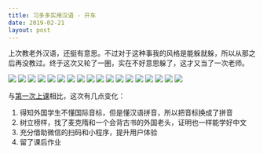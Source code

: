 ```yaml
---
title: 习多多实用汉语 - 开车
date: 2019-02-21
layout: post
---
```


上次教老外汉语，还挺有意思。不过对于这种事我的风格是能躲就躲，所以从那之后再没教过。终于这次又轮了一圈，实在不好意思躲了，这才又当了一次老师。

![](https://cdn.maintao.com/blog/img/2019/teach-chinese-driving/001.jpeg)
![](https://cdn.maintao.com/blog/img/2019/teach-chinese-driving/002.jpeg)
![](https://cdn.maintao.com/blog/img/2019/teach-chinese-driving/003.jpeg)
![](https://cdn.maintao.com/blog/img/2019/teach-chinese-driving/004.jpeg)
![](https://cdn.maintao.com/blog/img/2019/teach-chinese-driving/005.jpeg)
![](https://cdn.maintao.com/blog/img/2019/teach-chinese-driving/006.jpeg)
![](https://cdn.maintao.com/blog/img/2019/teach-chinese-driving/007.jpeg)
![](https://cdn.maintao.com/blog/img/2019/teach-chinese-driving/008.jpeg)
![](https://cdn.maintao.com/blog/img/2019/teach-chinese-driving/009.jpeg)
![](https://cdn.maintao.com/blog/img/2019/teach-chinese-driving/010.jpeg)
![](https://cdn.maintao.com/blog/img/2019/teach-chinese-driving/011.jpeg)
![](https://cdn.maintao.com/blog/img/2019/teach-chinese-driving/012.jpeg)
![](https://cdn.maintao.com/blog/img/2019/teach-chinese-driving/013.jpeg)
![](https://cdn.maintao.com/blog/img/2019/teach-chinese-driving/014.jpeg)
![](https://cdn.maintao.com/blog/img/2019/teach-chinese-driving/015.jpeg)
![](https://cdn.maintao.com/blog/img/2019/teach-chinese-driving/016.jpeg)
![](https://cdn.maintao.com/blog/img/2019/teach-chinese-driving/017.jpeg)
![](https://cdn.maintao.com/blog/img/2019/teach-chinese-driving/018.jpeg)

与[第一次上课](/2018/teach-chinese/)相比，这次有几点变化：

1. 得知外国学生不懂国际音标，但是懂汉语拼音，所以把音标换成了拼音
2. 树立榜样，找了麦克隋和一个会背古书的外国老头，证明也一样能学好中文
3. 充分借助微信的扫码和小程序，提升用户体验
4. 留了课后作业

